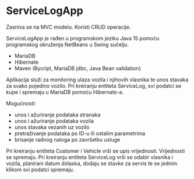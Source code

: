 # ServiceLogApp

Zasniva se na MVC modelu.
Koristi CRUD operacije.

ServiceLogApp je rađen u programskom jeziku Java 15 pomoću programskog okruženja NetBeans u Swing sučelju. 
- MariaDB
- Hibernate
- Maven (Bycript, MariaDB jdbc, Java Bean validation)

Aplikacija služi za monitoring ulaza vozila i njihovih vlasnika te unos stavaka za svako pojedino vozilo.
Pri kreiranju entiteta ServiceLog, svi podatci se kupe i spremaju u MariaDB pomoću Hibernate-a. 

Mogućnosti:
  - unos i ažuriranje podataka stranaka
  - unos i ažuriranje podataka vozila
  - unos stavaka vezanih uz vozilo
  - pretraživanje podataka po ID-u ili ostalim parametrima
  - brisanje radnog naloga po završetku usluge

Pri kreiranju entiteta Customer i Vehicle vrši se upis vrijednosti. Vrijednosti se spremaju.
Pri kreiranju entiteta ServiceLog vrši se odabir vlasnika i vozila, planirani datum dolaska, 
dodaju se stavke za servis te se jednim klikom svi podatci spremaju.

